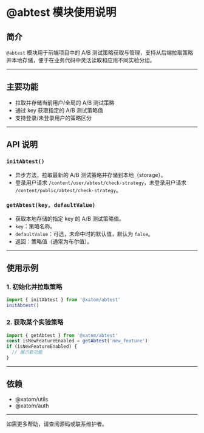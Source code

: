 # @abtest 模块使用说明

## 简介

`@abtest` 模块用于前端项目中的 A/B 测试策略获取与管理，支持从后端拉取策略并本地存储，便于在业务代码中灵活读取和应用不同实验分组。

---

## 主要功能

- 拉取并存储当前用户/全局的 A/B 测试策略
- 通过 key 获取指定的 A/B 测试策略值
- 支持登录/未登录用户的策略区分

---

## API 说明

### `initAbtest()`
- 异步方法，拉取最新的 A/B 测试策略并存储到本地（storage）。
- 登录用户请求 `/content/user/abtest/check-strategy`，未登录用户请求 `/content/public/abtest/check-strategy`。

### `getAbtest(key, defaultValue)`
- 获取本地存储的指定 key 的 A/B 测试策略值。
- `key`：策略名称。
- `defaultValue`：可选，未命中时的默认值，默认为 `false`。
- 返回：策略值（通常为布尔值）。

---

## 使用示例

### 1. 初始化并拉取策略
```js
import { initAbtest } from '@xatom/abtest'
initAbtest()
```

### 2. 获取某个实验策略
```js
import { getAbtest } from '@xatom/abtest'
const isNewFeatureEnabled = getAbtest('new_feature')
if (isNewFeatureEnabled) {
  // 展示新功能
}
```

---

## 依赖
- @xatom/utils
- @xatom/auth

---

如需更多帮助，请查阅源码或联系维护者。 